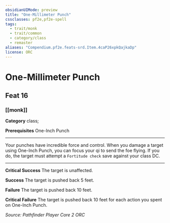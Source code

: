 ```yaml
---
obsidianUIMode: preview
title: "One-Millimeter Punch"
cssclasses: pf2e,pf2e-spell
tags:
  - trait/monk
  - trait/common
  - category/class
  - remaster
aliases: "Compendium.pf2e.feats-srd.Item.4caP26xpkQajkaDp"
license: ORC
---
```

# One-Millimeter Punch
## Feat 16
### [[monk]]

**Category** class; 



**Prerequisites** One-Inch Punch
* * *
Your punches have incredible force and control. When you damage a target using One-Inch Punch, you can focus your qi to send the foe flying. If you do, the target must attempt a `Fortitude check` save against your class DC.

* * *

**Critical Success** The target is unaffected.

**Success** The target is pushed back 5 feet.

**Failure** The target is pushed back 10 feet.

**Critical Failure** The target is pushed back 10 feet for each action you spent on One-Inch Punch.

*Source: Pathfinder Player Core 2*
*ORC*